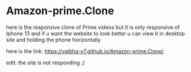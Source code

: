 # Amazon-prime.Clone
here is the responsive clone of Prime videos but it is only responsive of Iphone 13 and if u want the website to look  better u can view it in desktop site and holding the phone horizontally

here is the link:  https://vaibha-v7.github.io/Amazon-prime.Clone/

edit: the site is not responding ;(
